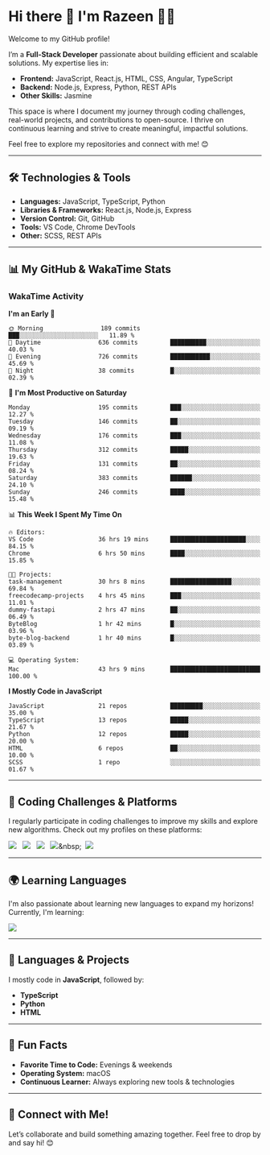 # Hi there 👋 I'm Razeen 👩‍💻

Welcome to my GitHub profile!  

I’m a **Full-Stack Developer** passionate about building efficient and scalable solutions. My expertise lies in:  
- **Frontend:** JavaScript, React.js, HTML, CSS, Angular, TypeScript
- **Backend:** Node.js, Express, Python, REST APIs
- **Other Skills:** Jasmine

This space is where I document my journey through coding challenges, real-world projects, and contributions to open-source. I thrive on continuous learning and strive to create meaningful, impactful solutions.  

Feel free to explore my repositories and connect with me! 😊  

---

## 🛠️ Technologies & Tools  
- **Languages:** JavaScript, TypeScript, Python  
- **Libraries & Frameworks:** React.js, Node.js, Express  
- **Version Control:** Git, GitHub  
- **Tools:** VS Code, Chrome DevTools  
- **Other:** SCSS, REST APIs  

---


## 📊 My GitHub & WakaTime Stats

### **WakaTime Activity**

<!--START_SECTION:waka-->
**I'm an Early 🐤** 

```text
🌞 Morning                189 commits         ███░░░░░░░░░░░░░░░░░░░░░░   11.89 % 
🌆 Daytime                636 commits         ██████████░░░░░░░░░░░░░░░   40.03 % 
🌃 Evening                726 commits         ███████████░░░░░░░░░░░░░░   45.69 % 
🌙 Night                  38 commits          █░░░░░░░░░░░░░░░░░░░░░░░░   02.39 % 
```
📅 **I'm Most Productive on Saturday** 

```text
Monday                   195 commits         ███░░░░░░░░░░░░░░░░░░░░░░   12.27 % 
Tuesday                  146 commits         ██░░░░░░░░░░░░░░░░░░░░░░░   09.19 % 
Wednesday                176 commits         ███░░░░░░░░░░░░░░░░░░░░░░   11.08 % 
Thursday                 312 commits         █████░░░░░░░░░░░░░░░░░░░░   19.63 % 
Friday                   131 commits         ██░░░░░░░░░░░░░░░░░░░░░░░   08.24 % 
Saturday                 383 commits         ██████░░░░░░░░░░░░░░░░░░░   24.10 % 
Sunday                   246 commits         ████░░░░░░░░░░░░░░░░░░░░░   15.48 % 
```


📊 **This Week I Spent My Time On** 

```text
🔥 Editors: 
VS Code                  36 hrs 19 mins      █████████████████████░░░░   84.15 % 
Chrome                   6 hrs 50 mins       ████░░░░░░░░░░░░░░░░░░░░░   15.85 % 

🐱‍💻 Projects: 
task-management          30 hrs 8 mins       █████████████████░░░░░░░░   69.84 % 
freecodecamp-projects    4 hrs 45 mins       ███░░░░░░░░░░░░░░░░░░░░░░   11.01 % 
dummy-fastapi            2 hrs 47 mins       ██░░░░░░░░░░░░░░░░░░░░░░░   06.49 % 
ByteBlog                 1 hr 42 mins        █░░░░░░░░░░░░░░░░░░░░░░░░   03.96 % 
byte-blog-backend        1 hr 40 mins        █░░░░░░░░░░░░░░░░░░░░░░░░   03.89 % 

💻 Operating System: 
Mac                      43 hrs 9 mins       █████████████████████████   100.00 % 
```

**I Mostly Code in JavaScript** 

```text
JavaScript               21 repos            █████████░░░░░░░░░░░░░░░░   35.00 % 
TypeScript               13 repos            █████░░░░░░░░░░░░░░░░░░░░   21.67 % 
Python                   12 repos            █████░░░░░░░░░░░░░░░░░░░░   20.00 % 
HTML                     6 repos             ██░░░░░░░░░░░░░░░░░░░░░░░   10.00 % 
SCSS                     1 repo              ░░░░░░░░░░░░░░░░░░░░░░░░░   01.67 % 
```




<!--END_SECTION:waka-->


---

## 🌟 Coding Challenges & Platforms  
I regularly participate in coding challenges to improve my skills and explore new algorithms. Check out my profiles on these platforms:  

[![](https://img.shields.io/badge/-LeetCode-FFA116?style=for-the-badge&logo=LeetCode&logoColor=black)](https://leetcode.com/u/srazeen)&nbsp;&nbsp;
[![](https://img.shields.io/badge/-Hackerrank-2EC866?style=for-the-badge&logo=HackerRank&logoColor=white)](https://www.hackerrank.com/profile/razeen_m_shaikh)&nbsp;&nbsp;
[![](https://img.shields.io/badge/freecodecamp-27273D?style=for-the-badge&logo=freecodecamp&logoColor=white)](https://www.freecodecamp.org/razeen)&nbsp;&nbsp;
[![](https://img.shields.io/badge/Exercism-009CAB?style=for-the-badge&logo=exercism&logoColor=white)]([https://exercism.io](https://exercism.org/profiles/Razeen-Shaikh))&nbsp;&nbsp;
[![](https://img.shields.io/badge/coding%20ninjas-DD6620?style=for-the-badge&logo=codingninjas&logoColor=white)](https://www.naukri.com/code360/profile/razeen)

---

## 🌍 Learning Languages  
I'm also passionate about learning new languages to expand my horizons! Currently, I'm learning:

[![](https://img.shields.io/badge/Duolingo-58CC02?style=for-the-badge&logo=Duolingo&logoColor=white)](https://www.duolingo.com/profile/razeen_shaikh)

---

## 🚀 Languages & Projects  
I mostly code in **JavaScript**, followed by:  
- **TypeScript**  
- **Python**  
- **HTML**  

---

## 🌟 Fun Facts  
- **Favorite Time to Code:** Evenings & weekends  
- **Operating System:** macOS  
- **Continuous Learner:** Always exploring new tools & technologies  

---

## 💬 Connect with Me!  
Let’s collaborate and build something amazing together. Feel free to drop by and say hi! 😊  


